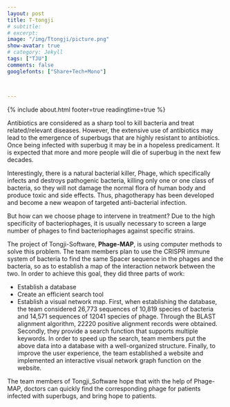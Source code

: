 ```yaml
---
layout: post
title: T-tongji
# subtitle:
# excerpt: 
image: "/img/Ttongji/picture.png"
show-avatar: true
# category: Jekyll
tags: ["TJU"]
comments: false
googlefonts: ["Share+Tech+Mono"]



---
```


{% include about.html footer=true readingtime=true %}



Antibiotics are considered as a sharp tool to kill bacteria and treat related/relevant diseases.  However, the extensive use of antibiotics may lead to the emergence of superbugs that are highly resistant to antibiotics. Once being infected with superbug it may be in a hopeless predicament. It is expected that more and more people will die of superbug in the next few decades. 



Interestingly, there is a natural bacterial killer, Phage, which specifically infects and destroys pathogenic bacteria, killing only one or one class of bacteria, so they will not damage the normal flora of human body and produce toxic and side effects. Thus, phagotherapy has been developed and become a new weapon of targeted anti-bacterial infection. 



 

But how can we choose phage to intervene in treatment? Due to the high specificity of bacteriophages, it is usually necessary to screen a large number of phages to find bacteriophages against specific strains.



 

The project of Tongji-Software, **Phage-MAP**, is using computer methods to solve this problem. The team members plan to use the CRISPR immune system of bacteria to find the same Spacer sequence in the phages and the bacteria, so as to establish a map of the interaction network between the two. In order to achieve this goal, they did three parts of work: 

- Establish a database
- Create an efficient search tool
- Establish a visual network map. First, when establishing the database, the team considered 26,773 sequences of 10,819 species of bacteria and 14,571 sequences of 12041 species of phage. Through the BLAST alignment algorithm, 22220 positive alignment records were obtained. Secondly, they provide a search function that supports multiple keywords. In order to speed up the search, team members put the above data into a database with a well-organized structure. Finally, to improve the user experience, the team established a website and implemented an interactive visual network graph function on the website.

 

 

The team members of Tongji_Software hope that with the help of Phage-MAP, doctors can quickly find the corresponding phage for patients infected with superbugs, and bring hope to patients.



 

 

 